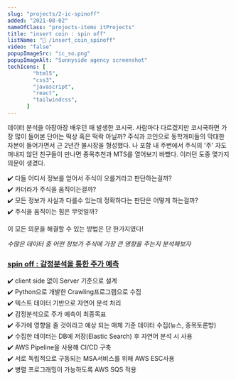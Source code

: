 ```yaml
---
slug: "projects/2-ic-spinoff"
added: "2021-08-02"
nameOfClass: "projects-items itProjects"
title: "insert coin : spin off"
listName: "📱 /insert_coin_spinoff"
video: "false"
popupImageSrc: "ic_so.png"
popupImageAlt: "Sunnyside agency screenshot"
techIcons: [
        "html5",
        "css3",
        "javascript",
        "react",
        "tailwindcss",
      ]
---
```

데이터 분석을 아장아장 배우던 때 발생한 코시국. 사람마다 다르겠지만 코시국하면 가장 많이 들어본 단어는 떡상 혹은 떡락 아닐까? 주식과 코인으로 동학개미들의 막대한 자본이 들어가면서 근 2년간 불시장을 형성했다. 나 포함 내 주변에서 주식의 '주' 자도 꺼내지 않던 친구들이 만나면 종목추천과 MTS를 열어보기 바빴다. 이러던 도중 몇가지 의문이 생겼다.

✔️ 다들 어디서 정보를 얻어서 주식이 오를거라고 판단하는걸까?  
✔️ 카더라가 주식을 움직이는걸까?  
✔️ 모든 정보가 사실과 다를수 있는데 정확하다는 판단은 어떻게 하는걸까?  
✔️ 주식을 움직이는 힘은 무엇일까?  
  
이 모든 의문을 해결할 수 있는 방법은 단 한가지였다!  
  
_수많은 데이터 중 어떤 정보가 주식에 가장 큰 영향을 주는지 분석해보자_  

### [spin off : 감정분석을 통한 주가 예측](https://github.com/boysbeanxious/insertcoin)
✔️ client side 없이 Server 기준으로 설계  
✔️ Python으로 개발한 Crawling프로그램으로 수집   
✔️ 텍스트 데이터 기반으로 자연어 분석 처리  
✔️ 감정분석으로 주가 예측이 최종목표  
✔️ 주가에 영향을 줄 것이라고 예상 되는 매체 기준 데이터 수집(뉴스, 종목토론방)  
✔️ 수집한 데이터는 DB에 저장(Elastic Search) 후 자연어 분석 시 사용  
✔️ AWS Pipeline을 사용해 CI/CD 구축   
✔️ 서로 독립적으로 구동되는 MSA서비스를 위해 AWS ESC사용   
✔️ 병렬 프로그래밍이 가능하도록 AWS SQS 적용   
    
